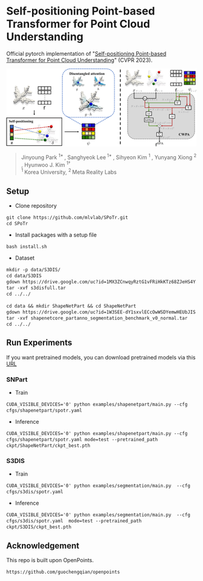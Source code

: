# Self-positioning Point-based Transformer for Point Cloud Understanding

Official pytorch implementation of "[Self-positioning Point-based Transformer for Point Cloud Understanding](https://openaccess.thecvf.com/content/CVPR2023/html/Park_Self-Positioning_Point-Based_Transformer_for_Point_Cloud_Understanding_CVPR_2023_paper.html)" (CVPR 2023).

![Figure](./assets/main_figure.png)

> Jinyoung Park <sup> 1* </sup>, Sanghyeok Lee<sup> 1* </sup>, Sihyeon Kim <sup> 1 </sup>, Yunyang Xiong <sup> 2 </sup>, Hyunwoo J. Kim <sup> 1† </sup>  
> <sup> 1 </sup> Korea University, <sup> 2 </sup> Meta Reality Labs

## Setup
- Clone repository 
```
git clone https://github.com/mlvlab/SPoTr.git
cd SPoTr
```
- Install packages with a setup file
```
bash install.sh
```
- Dataset

```
mkdir -p data/S3DIS/
cd data/S3DIS
gdown https://drive.google.com/uc?id=1MX3ZCnwqyRztG1vFRiHkKTz68ZJeHS4Y
tar -xvf s3disfull.tar
cd ../../

cd data && mkdir ShapeNetPart && cd ShapeNetPart
gdown https://drive.google.com/uc?id=1W3SEE-dY1sxvlECcOwWSDYemwHEUbJIS
tar -xvf shapenetcore_partanno_segmentation_benchmark_v0_normal.tar
cd ../../
```

## Run Experiments
If you want pretrained models, you can download pretrained models via this [URL](https://drive.google.com/drive/folders/1s3mfjMG6cRfH9ftDwaukTWLsi0f_eBGy?usp=sharing)
### SNPart
- Train
```
CUDA_VISIBLE_DEVICES='0' python examples/shapenetpart/main.py --cfg cfgs/shapenetpart/spotr.yaml
```
- Inference
```
CUDA_VISIBLE_DEVICES='0' python examples/shapenetpart/main.py --cfg cfgs/shapenetpart/spotr.yaml mode=test --pretrained_path ckpt/ShapeNetPart/ckpt_best.pth
```
### S3DIS
- Train
```
CUDA_VISIBLE_DEVICES='0' python examples/segmentation/main.py  --cfg cfgs/s3dis/spotr.yaml
```
- Inference
```
CUDA_VISIBLE_DEVICES='0' python examples/segmentation/main.py  --cfg cfgs/s3dis/spotr.yaml  mode=test --pretrained_path ckpt/S3DIS/ckpt_best.pth
```


## Acknowledgement
This repo is built upon OpenPoints.
```
https://github.com/guochengqian/openpoints
```


